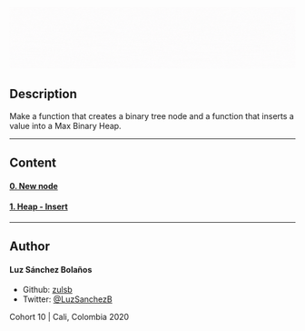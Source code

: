 ![Banner](banner-heap.gif)

## Description

Make a function that creates a binary tree node and a function that inserts a value into a Max Binary Heap.

---

## Content
#### [0. New node](./0-binary_tree_node.c)
#### [1. Heap - Insert](./1-heap_insert.c)  

---

## Author
#### Luz Sánchez Bolaños
- Github: [zulsb](https://github.com/zulsb)
- Twitter: [@LuzSanchezB](https://twitter.com/LuzSanchezB)

Cohort 10 |
Cali, Colombia 2020